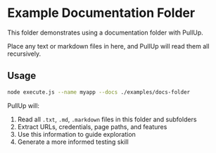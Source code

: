 # Example Documentation Folder

This folder demonstrates using a documentation folder with PullUp.

Place any text or markdown files in here, and PullUp will read them all recursively.

## Usage

```bash
node execute.js --name myapp --docs ./examples/docs-folder
```

PullUp will:
1. Read all `.txt`, `.md`, `.markdown` files in this folder and subfolders
2. Extract URLs, credentials, page paths, and features
3. Use this information to guide exploration
4. Generate a more informed testing skill
